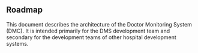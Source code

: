 ## Roadmap

This document describes the architecture of the Doctor Monitoring System (DMC).
It is intended primarily for the DMS development team and secondary for 
the development teams of other hospital development systems.
